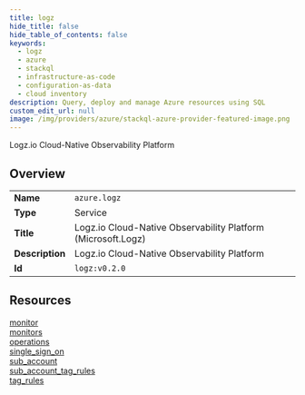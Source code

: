 ```yaml
---
title: logz
hide_title: false
hide_table_of_contents: false
keywords:
  - logz
  - azure
  - stackql
  - infrastructure-as-code
  - configuration-as-data
  - cloud inventory
description: Query, deploy and manage Azure resources using SQL
custom_edit_url: null
image: /img/providers/azure/stackql-azure-provider-featured-image.png
---
```

Logz.io Cloud-Native Observability Platform  
    

## Overview
<table><tbody>
<tr><td><b>Name</b></td><td><code>azure.logz</code></td></tr>
<tr><td><b>Type</b></td><td>Service</td></tr>
<tr><td><b>Title</b></td><td>Logz.io Cloud-Native Observability Platform (Microsoft.Logz)</td></tr>
<tr><td><b>Description</b></td><td>Logz.io Cloud-Native Observability Platform</td></tr>
<tr><td><b>Id</b></td><td><code>logz:v0.2.0</code></td></tr>
</tbody></table>

## Resources
<div class="row">
<div class="providerDocColumn">
<a href="/providers/azure/logz/monitor/">monitor</a><br />
<a href="/providers/azure/logz/monitors/">monitors</a><br />
<a href="/providers/azure/logz/operations/">operations</a><br />
<a href="/providers/azure/logz/single_sign_on/">single_sign_on</a><br />
</div>
<div class="providerDocColumn">
<a href="/providers/azure/logz/sub_account/">sub_account</a><br />
<a href="/providers/azure/logz/sub_account_tag_rules/">sub_account_tag_rules</a><br />
<a href="/providers/azure/logz/tag_rules/">tag_rules</a><br />
</div>
</div>
